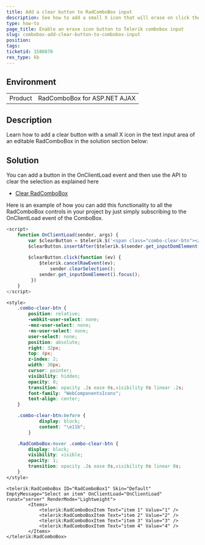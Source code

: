 ```yaml
---
title: Add a clear button to RadComboBox input
description: See how to add a small X icon that will erase on click the content inside the text input area of RadComboBox - Telerik UI for ASP.NET AJAX
type: how-to
page_title: Enable an erase icon button to Telerik combobox input
slug: combobox-add-clear-button-to-combobox-input
position: 
tags: 
ticketid: 1580870
res_type: kb
---
```


## Environment
<table>
	<tbody>
		<tr>
			<td>Product</td>
			<td>RadComboBox for ASP.NET AJAX</td>
		</tr>
	</tbody>
</table>


## Description
Learn how to add a clear button with a small X icon in the text input area of an editable RadComboBox in the solution section below:

## Solution
You can add a button in the OnClientLoad event and then use the API to clear the selection as explained here

* [Clear RadComboBox](https://docs.telerik.com/devtools/aspnet-ajax/controls/combobox/how-to/clear-radcombobox)

Here is an example of how you can add this functionality to all the RadComboBox controls in your project by just simply subscribing to the OnClientLoad event of the ComboBox. 

````JavaScript
<script>
    function OnClientLoad(sender, args) {
        var $clearButton = $telerik.$('<span class="combo-clear-btn"></span>')
        $clearButton.insertAfter($telerik.$(sender.get_inputDomElement()));
    
        $clearButton.click(function (ev) {
            $telerik.cancelRawEvent(ev);
                sender.clearSelection();
            sender.get_inputDomElement().focus();
         })
    }
</script>
````

````CSS
<style>
    .combo-clear-btn {
        position: relative;
        -webkit-user-select: none;
        -moz-user-select: none;
        -ms-user-select: none;
        user-select: none;
        position: absolute;
        right: 32px;
        top: 4px;
        z-index: 2;
        width: 30px;
        cursor: pointer;
        visibility: hidden;
        opacity: 0;
        transition: opacity .2s ease 0s,visibility 0s linear .2s;
        font-family: "WebComponentsIcons";
        text-align: center;
    }

    .combo-clear-btn:before {
            display: block;
            content: "\e11b";
        }

    .RadComboBox:hover .combo-clear-btn {
        display: block;
        visibility: visible;
        opacity: 1;
        transition: opacity .2s ease 0s,visibility 0s linear 0s;
    }
</style>
````

````ASPNET
<telerik:RadComboBox ID="RadComboBox1" Skin="Default" EmptyMessage="Select an item" OnClientLoad="OnClientLoad" runat="server" RenderMode="Lightweight">
        <Items>
            <telerik:RadComboBoxItem Text="item 1" Value="1" />
            <telerik:RadComboBoxItem Text="item 2" Value="2" />
            <telerik:RadComboBoxItem Text="item 3" Value="3" />
            <telerik:RadComboBoxItem Text="item 4" Value="4" />
        </Items>
</telerik:RadComboBox>
````

     